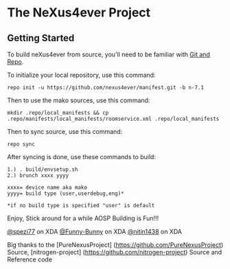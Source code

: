 The NeXus4ever Project
=====================

Getting Started
---------------

To build neXus4ever from source, you'll need to be familiar with
[Git and Repo](http://source.android.com/download/using-repo).


To initialize your local repository, use this command:

	repo init -u https://github.com/nexus4ever/manifest.git -b n-7.1

Then to use the mako sources, use this command:

	mkdir .repo/local_manifests && cp .repo/manifests/local_manifests/roomservice.xml .repo/local_manifests

Then to sync source, use this command:

	repo sync

After syncing is done, use these commands to build:

    1.) . build/envsetup.sh
    2.) brunch xxxx yyyy
    
    xxxx= device name aka mako
    yyyy= build type (user,userdebug,eng)*

    *if no build type is specified "user" is default

Enjoy, Stick around for a while AOSP Building is Fun!!!

[@spezi77](http://forum.xda-developers.com/member.php?u=5091819) on XDA
[@Funny-Bunny](http://forum.xda-developers.com/member.php?u=5796730) on XDA
[@nitin1438](http://forum.xda-developers.com/member.php?u=5044214) on XDA


Big thanks to the [PureNexusProject] (https://github.com/PureNexusProject) Source, [nitrogen-project] (https://github.com/nitrogen-project) Source and Reference code


